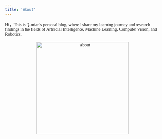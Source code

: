 ```yaml
---
title: 'About'
---
```

<style>
body {
    font-family: "Times New Roman", Times, serif;
}
</style>
<!--
This content will be displayed at the top of the index page.
You can leave this empty if you don’t want to show any content.
-->

Hi，This is Q-mian's personal blog, where I share my learning journey and research findings in the fields of Artificial Intelligence, Machine Learning, Computer Vision, and Robotics.

<div style="text-align: center; margin-top: 1rem;">
  <img src="/og/about.png" width="300" alt="About" />
</div>


